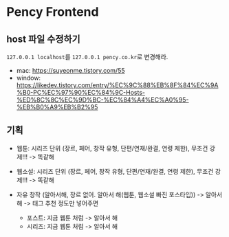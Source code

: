 # Pency Frontend

## host 파일 수정하기

`127.0.0.1 localhost`를 `127.0.0.1 pency.co.kr`로 변경해라.

- mac: https://suyeonme.tistory.com/55
- window: https://likedev.tistory.com/entry/%EC%9C%88%EB%8F%84%EC%9A%B0-PC%EC%97%90%EC%84%9C-Hosts-%ED%8C%8C%EC%9D%BC-%EC%84%A4%EC%A0%95-%EB%B0%A9%EB%B2%95

## 기획

- 웹툰: 시리즈 단위 (장르, 페어, 창작 유형, 단편/연재/완결, 연령 제한), 무조건 강제!!! -> 똑같해
- 웹소설: 시리즈 단위 (장르, 페어, 창작 유형, 단편/연재/완결, 연령 제한), 무조건 강제!!! -> 똑같해

- 자유 창작 (알아서해, 장르 없어. 알아서 해(웹툰, 웹소설 빠진 포스타입)) -> 알아서 해 -> 태그 추천 정도만 넣어주면
  - 포스트: 지금 웹툰 처럼 -> 알아서 해
  - 시리즈: 지금 웹툰 처럼 -> 알아서 해
